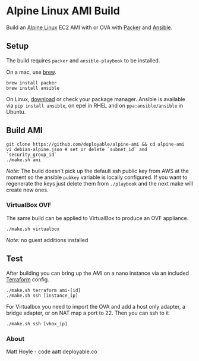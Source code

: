 # Alpine Linux AMI Build

Build an [Alpine Linux](https://www.alpinelinux.org) EC2 AMI with or OVA
with [Packer](https://www.packer.io) and [Ansible](https://www.ansible.com).


## Setup

The build requires `packer` and `ansible-playbook` to be installed.

On a mac, use [brew](https://brew.sh).
```shell
brew install packer
brew install ansible
```

On Linux, [download](https://www.packer.io/downloads.html) or check your package manager.
Ansible is available via `pip install ansible`, on epel in RHEL and on `ppa:ansible/ansible` in Ubuntu.


## Build AMI

```shell
git clone https://github.com/deployable/alpine-ami && cd alpine-ami
vi debian-alpine.json # set or delete `subnet_id` and `security_group_id`
./make.sh ami
```

_Note:_ The build doesn't pick up the default ssh public key from AWS at the moment so the 
ansible `pubkey` variable is locally configured. If you want to regenerate the keys just
delete them from `./playbook` and the next make will create new ones.


### VirtualBox OVF

The same build can be applied to VirtualBox to produce an OVF appliance.

```
./make.sh virtualbox
```
_Note:_ no guest additions installed


## Test

After building you can bring up the AMI on a nano instance via an included
 [Terraform](https://terraform.io) config.

```
./make.sh terraform ami-[id]
./make.sh ssh [instance_ip]
```

For Virtualbox you need to import the OVA and add a host only adapter, a 
bridge adapter, or on NAT map a port to 22. Then you can ssh to it

```
./make.sh ssh [vbox_ip]
```

### About

Matt Hoyle - code aatt deployable.co
